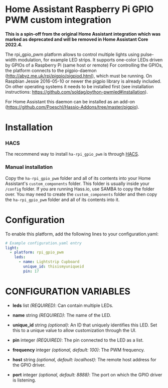 # Home Assistant Raspberry Pi GPIO PWM custom integration

**This is a spin-off from the original Home Assistant integration which was marked as deprecated and will be removed in Home Assistant Core 2022.4.**

The rpi_gpio_pwm platform allows to control multiple lights using pulse-width modulation, for example LED strips. It supports one-color LEDs driven by GPIOs of a Raspberry Pi (same host or remote)
For controlling the GPIOs, the platform connects to the pigpio-daemon (http://abyz.me.uk/rpi/pigpio/pigpiod.html), which must be running. On Raspbian Jessie 2016-05-10 or newer the pigpio library is already included. On other operating systems it needs to be installed first (see installation instructions: https://github.com/soldag/python-pwmled#installation).

For Home Assistant this daemon can be installed as an add-on (https://github.com/Poeschl/Hassio-Addons/tree/master/pigpio).

# Installation

### HACS

The recommend way to install `ha-rpi_gpio_pwm` is through [HACS](https://hacs.xyz/).

### Manual installation

Copy the `ha-rpi_gpio_pwm` folder and all of its contents into your Home Assistant's `custom_components` folder. This folder is usually inside your `/config` folder. If you are running Hass.io, use SAMBA to copy the folder over. You may need to create the `custom_components` folder and then copy the `ha-rpi_gpio_pwm` folder and all of its contents into it.

# Configuration
To enable this platform, add the following lines to your configuration.yaml:

```yaml
# Example configuration.yaml entry
light:
  - platform: rpi_gpio_pwm
    leds:
      - name: Lightstrip Cupboard
        unique_id: thisismyuniqueid
        pin: 17
```
# CONFIGURATION VARIABLES
- **leds** list *(REQUIRED)*: Can contain multiple LEDs.

- **name** string *(REQUIRED)*: The name of the LED.

- **unique_id** string *(optional)*: An ID that uniquely identifies this LED. Set this to a unique value to allow customization through the UI.

- **pin** integer *(REQUIRED)*: The pin connected to the LED as a list.

- **frequency** integer *(optional, default: 100)*: The PWM frequency.

- **host** string *(optional, default: localhost)*: The remote host address for the GPIO driver.

- **port** integer *(optional, default: 8888)*: The port on which the GPIO driver is listening.

